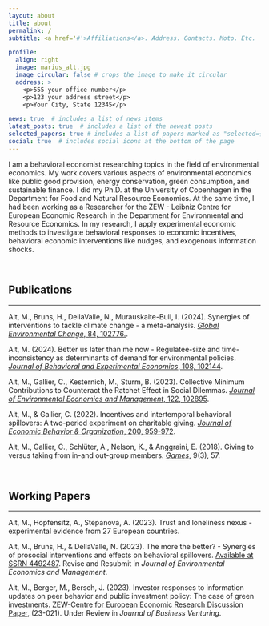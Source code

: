 ```yaml
---
layout: about
title: about
permalink: /
subtitle: <a href='#'>Affiliations</a>. Address. Contacts. Moto. Etc.

profile:
  align: right
  image: marius_alt.jpg
  image_circular: false # crops the image to make it circular
  address: >
    <p>555 your office number</p>
    <p>123 your address street</p>
    <p>Your City, State 12345</p>

news: true  # includes a list of news items
latest_posts: true  # includes a list of the newest posts
selected_papers: true # includes a list of papers marked as "selected={true}"
social: true  # includes social icons at the bottom of the page
---
```


I am a behavioral economist researching topics in the field of environmental economics. My work covers various aspects of environmental economics like public good provision, energy conservation, green consumption, and sustainable finance. I did my Ph.D. at the University of Copenhagen in the Department for Food and Natural Resource Economics. At the same time, I had been working as a Researcher for the ZEW - Leibniz Centre for European Economic Research in the Department for Environmental and Resource Economics. In my research, I apply experimental economic methods to investigate behavioral responses to economic incentives, behavioral economic interventions like nudges, and exogenous information shocks.


&nbsp;
&nbsp;

## Publications
------
Alt, M., Bruns, H., DellaValle, N., Murauskaite-Bull, I. (2024). Synergies of interventions to tackle climate change - a meta-analysis. [_Global Environmental Change_, 84, 102776.](https://www.sciencedirect.com/science/article/pii/S0959378023001425).

Alt, M. (2024). Better us later than me now - Regulatee-size and time-inconsistency as determinants of demand for environmental policies. [_Journal of Behavioral and Experimental Economics_, 108, 102144](https://www.sciencedirect.com/science/article/abs/pii/S2214804323001702).

Alt, M., Gallier, C., Kesternich, M., Sturm, B. (2023). Collective Minimum Contributions to Counteract  the Ratchet Effect in Social Dilemmas. [_Journal of Environmental Economics and Management_, 122, 102895](https://www.sciencedirect.com/science/article/abs/pii/S0095069623001134).

Alt, M., & Gallier, C. (2022). Incentives and intertemporal behavioral spillovers: A two-period experiment on charitable giving. [_Journal of Economic Behavior & Organization_, 200, 959-972](https://www.sciencedirect.com/science/article/pii/S0167268122001895?casa_token=J_iiqHYhkTsAAAAA:6hsak05m1pJmUIjFsCyBnakSPVpueSFYAwhVj3KwwbTpVgugHuHMbkYNka3Xzge6WEM5xpJbOzyD).

Alt, M., Gallier, C., Schlüter, A., Nelson, K., & Anggraini, E. (2018). Giving to versus taking from in-and out-group members. [_Games_](https://www.mdpi.com/2073-4336/9/3/57), 9(3), 57.

&nbsp;

## Working Papers
------
Alt, M., Hopfensitz, A., Stepanova, A. (2023). Trust and loneliness nexus -  experimental evidence from 27 European countries.

Alt, M., Bruns, H., & DellaValle, N. (2023). The more the better? - Synergies of prosocial interventions and effects on behavioral spillovers. [Available at SSRN 4492487](https://papers.ssrn.com/sol3/papers.cfm?abstract_id=4492487sch). Revise and Resubmit in _Journal of Environmental Economics and Management_.

Alt, M., Berger, M., Bersch, J. (2023). Investor responses to information updates on peer behavior and public investment policy: The case of green investments. [ZEW-Centre for European Economic Research Discussion Paper](https://www.zew.de/en/publications/investor-responses-to-information-updates-on-peer-behavior-and-public-investment-policy-the-case-of-green-investments-1), (23-021). Under Review in _Journal of Business Venturing_.

&nbsp;